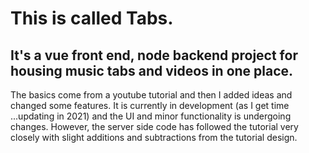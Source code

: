 # This is called Tabs. 
## It's a vue front end, node backend project for housing music tabs and videos in one place. 

The basics come from a youtube tutorial and then I added ideas and changed some features.
It is currently in development (as I get time ...updating in 2021) and the UI and minor functionality is undergoing changes. 
However, the server side code has followed the tutorial very closely with slight additions and
subtractions from the tutorial design.
